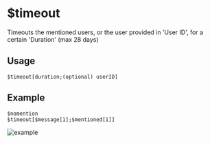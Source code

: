 # $timeout

Timeouts the mentioned users, or the user provided in 'User ID', for a certain 'Duration' (max 28 days)

## Usage
```
$timeout[duration;(optional) userID]
```

## Example
```
$nomention
$timeout[$message[1];$mentioned[1]]
```
![example](https://user-images.githubusercontent.com/42785890/151719718-2f89a492-3cd0-4ad3-b000-d2188e9766b2.png)
